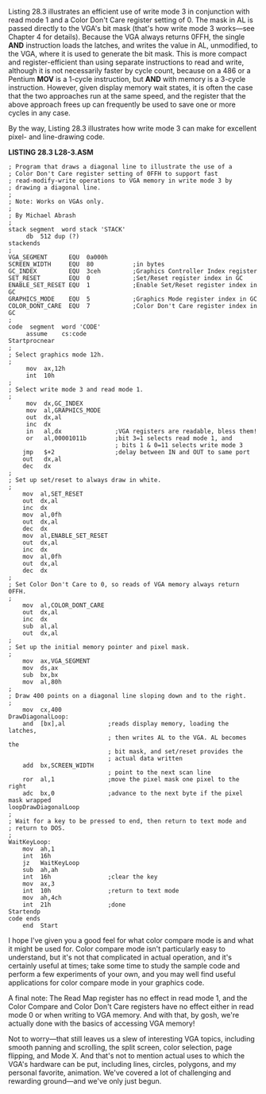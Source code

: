Listing 28.3 illustrates an efficient use of write mode 3 in conjunction
with read mode 1 and a Color Don't Care register setting of 0. The mask
in AL is passed directly to the VGA's bit mask (that's how write mode 3
works—see Chapter 4 for details). Because the VGA always returns 0FFH,
the single **AND** instruction loads the latches, and writes the value
in AL, unmodified, to the VGA, where it is used to generate the bit
mask. This is more compact and register-efficient than using separate
instructions to read and write, although it is not necessarily faster by
cycle count, because on a 486 or a Pentium **MOV** is a 1-cycle
instruction, but **AND** with memory is a 3-cycle instruction. However,
given display memory wait states, it is often the case that the two
approaches run at the same speed, and the register that the above
approach frees up can frequently be used to save one or more cycles in
any case.

By the way, Listing 28.3 illustrates how write mode 3 can make for
excellent pixel- and line-drawing code.

**LISTING 28.3 L28-3.ASM**

    ; Program that draws a diagonal line to illustrate the use of a
    ; Color Don't Care register setting of 0FFH to support fast
    ; read-modify-write operations to VGA memory in write mode 3 by
    ; drawing a diagonal line.
    ;
    ; Note: Works on VGAs only.
    ;
    ; By Michael Abrash
    ;
    stack segment  word stack 'STACK'
         db  512 dup (?)
    stackends
    ;
    VGA_SEGMENT      EQU  0a000h
    SCREEN_WIDTH     EQU  80           ;in bytes
    GC_INDEX         EQU  3ceh         ;Graphics Controller Index register
    SET_RESET        EQU  0            ;Set/Reset register index in GC
    ENABLE_SET_RESET EQU  1            ;Enable Set/Reset register index in GC
    GRAPHICS_MODE    EQU  5            ;Graphics Mode register index in GC
    COLOR_DONT_CARE  EQU  7            ;Color Don't Care register index in GC
    ;
    code  segment  word 'CODE'
         assume    cs:code
    Startprocnear
    ;
    ; Select graphics mode 12h.
    ;
         mov  ax,12h
         int  10h
    ;
    ; Select write mode 3 and read mode 1.
    ;
         mov  dx,GC_INDEX
         mov  al,GRAPHICS_MODE
         out  dx,al
         inc  dx
         in   al,dx               ;VGA registers are readable, bless them!
         or   al,00001011b        ;bit 3=1 selects read mode 1, and
                                  ; bits 1 & 0=11 selects write mode 3
        jmp   $+2                 ;delay between IN and OUT to same port
        out   dx,al
        dec   dx
    ;
    ; Set up set/reset to always draw in white.
    ;
        mov  al,SET_RESET
        out  dx,al
        inc  dx
        mov  al,0fh
        out  dx,al
        dec  dx
        mov  al,ENABLE_SET_RESET
        out  dx,al
        inc  dx
        mov  al,0fh
        out  dx,al
        dec  dx
    ;
    ; Set Color Don't Care to 0, so reads of VGA memory always return 0FFH.
    ;
        mov  al,COLOR_DONT_CARE
        out  dx,al
        inc  dx
        sub  al,al
        out  dx,al
    ;
    ; Set up the initial memory pointer and pixel mask.
    ;
        mov  ax,VGA_SEGMENT
        mov  ds,ax
        sub  bx,bx
        mov  al,80h
    ;
    ; Draw 400 points on a diagonal line sloping down and to the right.
    ;
        mov  cx,400
    DrawDiagonalLoop:
        and  [bx],al            ;reads display memory, loading the latches,
                                ; then writes AL to the VGA. AL becomes the
                                ; bit mask, and set/reset provides the
                                ; actual data written
        add  bx,SCREEN_WIDTH
                                ; point to the next scan line
        ror  al,1               ;move the pixel mask one pixel to the right
        adc  bx,0               ;advance to the next byte if the pixel mask wrapped
    loopDrawDiagonalLoop
    ;
    ; Wait for a key to be pressed to end, then return to text mode and
    ; return to DOS.
    ;
    WaitKeyLoop:
        mov  ah,1
        int  16h
        jz   WaitKeyLoop
        sub  ah,ah
        int  16h                ;clear the key
        mov  ax,3
        int  10h                ;return to text mode
        mov  ah,4ch
        int  21h                ;done
    Startendp
    code ends
        end  Start

I hope I've given you a good feel for what color compare mode is and
what it might be used for. Color compare mode isn't particularly easy to
understand, but it's not that complicated in actual operation, and it's
certainly useful at times; take some time to study the sample code and
perform a few experiments of your own, and you may well find useful
applications for color compare mode in your graphics code.

A final note: The Read Map register has no effect in read mode 1, and
the Color Compare and Color Don't Care registers have no effect either
in read mode 0 or when writing to VGA memory. And with that, by gosh,
we're actually done with the basics of accessing VGA memory!

Not to worry—that still leaves us a slew of interesting VGA topics,
including smooth panning and scrolling, the split screen, color
selection, page flipping, and Mode X. And that's not to mention actual
uses to which the VGA's hardware can be put, including lines, circles,
polygons, and my personal favorite, animation. We've covered a lot of
challenging and rewarding ground—and we've only just begun.
